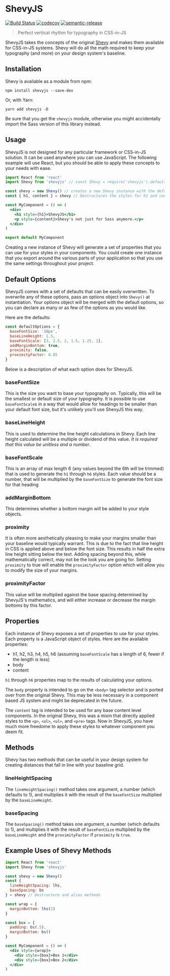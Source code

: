 # ShevyJS

[![Build Status](https://travis-ci.org/kyleshevlin/shevyjs.svg?branch=master)](https://travis-ci.org/kyleshevlin/shevyjs)
[![codecov](https://codecov.io/gh/kyleshevlin/shevyjs/branch/master/graph/badge.svg)](https://codecov.io/gh/kyleshevlin/shevyjs)
[![semantic-release](https://img.shields.io/badge/%20%20%F0%9F%93%A6%F0%9F%9A%80-semantic--release-e10079.svg)](https://github.com/semantic-release/semantic-release)

> Perfect vertical rhythm for typography in CSS-in-JS

ShevyJS takes the concepts of the original [Shevy](https://github.com/kyleshevlin/shevy) and makes them available for CSS-in-JS systems. Shevy will do all the math required to keep your typography (and more) on your design system's baseline.

## Installation

Shevy is available as a module from npm:

```
npm install shevyjs --save-dev
```

Or, with Yarn:

```
yarn add shevyjs -D
```

Be sure that you get the `shevyjs` module, otherwise you might accidentally import the Sass version of this library instead.

## Usage

ShevyJS is not designed for any particular framework or CSS-in-JS solution. It can be used anywhere you can use JavaScript. The following example will use React, but you should be able to apply these concepts to your needs with ease.

```jsx
import React from 'react'
import Shevy from 'shevyjs' // const Shevy = require('shevyjs').default if using CommonJS

const shevy = new Shevy() // creates a new Shevy instance with the default options
const { h1, content } = shevy // Destructures the styles for h1 and content-based tags

const MyComponent = () => (
  <div>
    <h1 style={h1}>ShevyJS</h1>
    <p style={content}>Shevy's not just for Sass anymore.</p>
  </div>
)

export default MyComponent
```

Creating a new instance of Shevy will generate a set of properties that you can use for your styles in your components. You could create one instance that you export around the various parts of your application so that you use the same settings throughout your project.

## Default Options

ShevyJS comes with a set of defaults that can be easily overwritten. To overwrite any of these options, pass an options object into `Shevy()` at instantiation. Your options object will be merged with the default options, so you can declare as many or as few of the options as you would like.

Here are the defaults:

```javascript
const defaultOptions = {
  baseFontSize: '16px',
  baseLineHeight: 1.5,
  baseFontScale: [3, 2.5, 2, 1.5, 1.25, 1],
  addMarginBottom: true,
  proximity: false,
  proximityFactor: 0.85
}
```

Below is a description of what each option does for ShevyJS.

### baseFontSize

This is the size you want to base your typography on. Typically, this will be the smallest or default size of your typography. It is possible to use `baseFontScale`s in a way that would allow for headings to be smaller than your default font size, but it's unlikely you'll use ShevyJS this way.

### baseLineHeight

This is used to determine the line height calculations in Shevy. Each line height calculated will be a multiple or dividend of this value. _It is required that this value be unitless and a number_.

### baseFontScale

This is an array of max length 6 (any values beyond the 6th will be trimmed) that is used to generate the `h1` through `h6` styles. Each value should be a number, that will be multiplied by the `baseFontSize` to generate the font size for that heading

### addMarginBottom

This determines whether a bottom margin will be added to your style objects.

### proximity

It is often more aesthetically pleasing to make your margins smaller than your baseline would typically warrant. This is due to the fact that line height in CSS is applied above and below the font size. This results in half the extra line height sitting below the text. Adding spacing beyond this, while mathematically correct, may not be the look you are going for. Setting `proximity` to true will enable the `proximityFactor` option which will allow you to modify the size of your margins.

### proximityFactor

This value will be multiplied against the base spacing determined by ShevyJS's mathematics, and will either increase or decrease the margin bottoms by this factor.

## Properties

Each instance of Shevy exposes a set of properties to use for your styles. Each property is a JavaScript object of styles. Here are the available properties:

* h1, h2, h3, h4, h5, h6 (assuming `baseFontScale` has a length of 6, fewer if the length is less)
* body
* content

`h1` through `h6` properties map to the results of calculating your options.

The `body` property is intended to go on the `<body>` tag selector and is ported over from the original Shevy. This may be less necessary in a component based JS system and might be deprecated in the future.

The `content` tag is intended to be used for any base content level components. In the original Shevy, this was a mixin that directly applied styles to the `<p>`, `<ol>`, `<ul>`, and `<pre>` tags. Now in ShevyJS, you have much more freedome to apply these styles to whatever component you deem fit.

## Methods

Shevy has two methods that can be useful in your design system for creating distances that fall in line with your baseline grid.

### lineHeightSpacing

The `lineHeightSpacing()` method takes one argument, a number (which defaults to 1), and multiplies it with the result of the `baseFontSize` multiplied by the `baseLineHeight`.

### baseSpacing

The `baseSpacing()` method takes one argument, a number (which defaults to 1), and multiplies it with the result of `baseFontSize` multiplied by the `baseLineHeight` and the `proximityFactor` if `proximity` is `true`.

## Example Uses of Shevy Methods

```jsx
import React from 'react'
import Shevy from 'shevyjs'

const shevy = new Shevy()
const {
  lineHeightSpacing: lhs,
  baseSpacing: bs
} = shevy // Destructure and alias methods

const wrap = {
  marginBottom: lhs(2)
}

const box = {
  padding: bs(.5),
  marginBottom: bs()
}

const MyComponent = () => (
  <div style={wrap}>
    <div style={box}>Box 1</div>
    <div style={box}>Box 2</div>
  </div>
)
```
